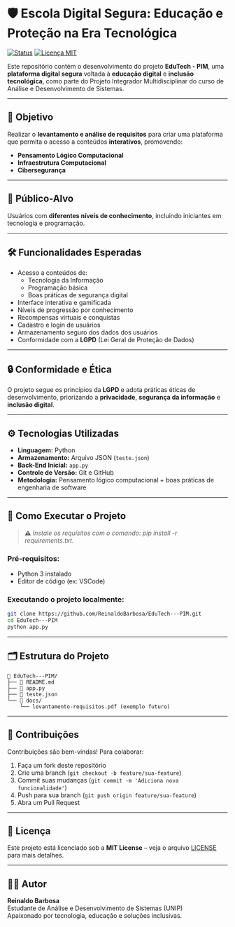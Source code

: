 # 🛡️ Escola Digital Segura: Educação e Proteção na Era Tecnológica

[![Status](https://img.shields.io/badge/status-em%20desenvolvimento-yellow.svg)](https://github.com/ReinaldoBarbosa/EduTech---PIM)
[![Licença MIT](https://img.shields.io/badge/licença-MIT-blue.svg)](LICENSE)

Este repositório contém o desenvolvimento do projeto **EduTech - PIM**, uma **plataforma digital segura** voltada à **educação digital** e **inclusão tecnológica**, como parte do Projeto Integrador Multidisciplinar do curso de Análise e Desenvolvimento de Sistemas.

---

## 🎯 Objetivo

Realizar o **levantamento e análise de requisitos** para criar uma plataforma que permita o acesso a conteúdos **interativos**, promovendo:

- **Pensamento Lógico Computacional**
- **Infraestrutura Computacional**
- **Cibersegurança**

---

## 🧠 Público-Alvo

Usuários com **diferentes níveis de conhecimento**, incluindo iniciantes em tecnologia e programação.

---

## 🛠️ Funcionalidades Esperadas

- Acesso a conteúdos de:
  - Tecnologia da Informação
  - Programação básica
  - Boas práticas de segurança digital
- Interface interativa e gamificada
- Níveis de progressão por conhecimento
- Recompensas virtuais e conquistas
- Cadastro e login de usuários
- Armazenamento seguro dos dados dos usuários
- Conformidade com a **LGPD** (Lei Geral de Proteção de Dados)

---

## 🔒 Conformidade e Ética

O projeto segue os princípios da **LGPD** e adota práticas éticas de desenvolvimento, priorizando a **privacidade**, **segurança da informação** e **inclusão digital**.

---

## ⚙️ Tecnologias Utilizadas

- **Linguagem:** Python  
- **Armazenamento:** Arquivo JSON (`teste.json`)  
- **Back-End Inicial:** `app.py`  
- **Controle de Versão:** Git e GitHub  
- **Metodologia:** Pensamento lógico computacional + boas práticas de engenharia de software

---

## 🧪 Como Executar o Projeto

> ⚠️ *Instale os requisitos com o comando:*
>     *pip install -r requirements.txt.*

### Pré-requisitos:

- Python 3 instalado
- Editor de código (ex: VSCode)

### Executando o projeto localmente:

```bash
git clone https://github.com/ReinaldoBarbosa/EduTech---PIM.git
cd EduTech---PIM
python app.py
```

---

## 🗂️ Estrutura do Projeto

```
📁 EduTech---PIM/
├── 📄 README.md
├── 📄 app.py
├── 📄 teste.json
└── 📁 docs/
    └── levantamento-requisitos.pdf (exemplo futuro)
```

---

## 🤝 Contribuições

Contribuições são bem-vindas! Para colaborar:

1. Faça um fork deste repositório  
2. Crie uma branch (`git checkout -b feature/sua-feature`)  
3. Commit suas mudanças (`git commit -m 'Adiciona nova funcionalidade'`)  
4. Push para sua branch (`git push origin feature/sua-feature`)  
5. Abra um Pull Request

---

## 📄 Licença

Este projeto está licenciado sob a **MIT License** – veja o arquivo [LICENSE](LICENSE) para mais detalhes.

---

## 👨‍💻 Autor

**Reinaldo Barbosa**  
Estudante de Análise e Desenvolvimento de Sistemas (UNIP)  
Apaixonado por tecnologia, educação e soluções inclusivas.
